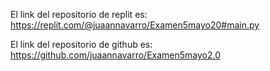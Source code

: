 
El link del repositorio de replit es:
https://replit.com/@juaannavarro/Examen5mayo20#main.py

El link del repositorio de github es:
https://github.com/juaannavarro/Examen5mayo2.0